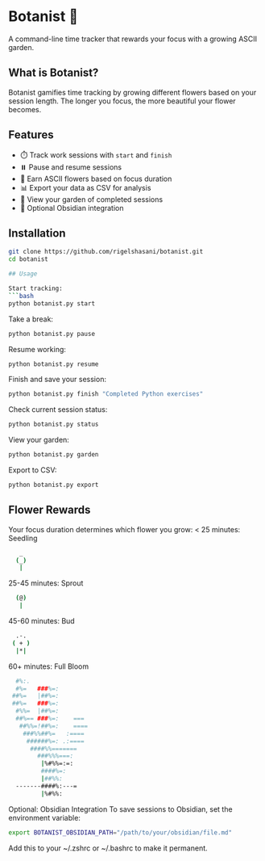# Botanist 🌱

A command-line time tracker that rewards your focus with a growing ASCII garden.

## What is Botanist?

Botanist gamifies time tracking by growing different flowers based on your session length. The longer you focus, the more beautiful your flower becomes.

## Features

- ⏱️ Track work sessions with `start` and `finish`
- ⏸️ Pause and resume sessions 
- 🌼 Earn ASCII flowers based on focus duration
- 📊 Export your data as CSV for analysis
- 🌻 View your garden of completed sessions
- 📝 Optional Obsidian integration

## Installation

```bash
git clone https://github.com/rigelshasani/botanist.git
cd botanist

## Usage

Start tracking:
```bash
python botanist.py start
```
Take a break:
```bash
python botanist.py pause
```
Resume working:
```bash
python botanist.py resume
```
Finish and save your session:
```bash
python botanist.py finish "Completed Python exercises"
```
Check current session status:
```bash
python botanist.py status
```
View your garden:
```bash
python botanist.py garden
```
Export to CSV:
```bash
python botanist.py export
```

## Flower Rewards
Your focus duration determines which flower you grow:
< 25 minutes: Seedling
```bash
   _
  (_)
   |
```
25-45 minutes: Sprout
```bash
  (@)
   |
```
45-60 minutes: Bud
```bash
  .-. 
 ( + )
  |*|
```
60+ minutes: Full Bloom
```bash
  #%:.     
  #%=   ###%=:    
 ##%=   |##%=:    
 ##%=   ###%=:    
  #%%=  |##%=:    
  ##%== ###%=:    ===
   ##%%=!##%=:    ====
    ###%%##%=   :==== 
     ######%=: .:==== 
      ####%%======= 
        ###%%%===: 
         |%#%%=:=:  
         ####%=:   
         |##%%:    
  -------####%:---=
         |%#%%:
```
Optional: Obsidian Integration
To save sessions to Obsidian, set the environment variable:
```bash
export BOTANIST_OBSIDIAN_PATH="/path/to/your/obsidian/file.md"
```
Add this to your ~/.zshrc or ~/.bashrc to make it permanent.